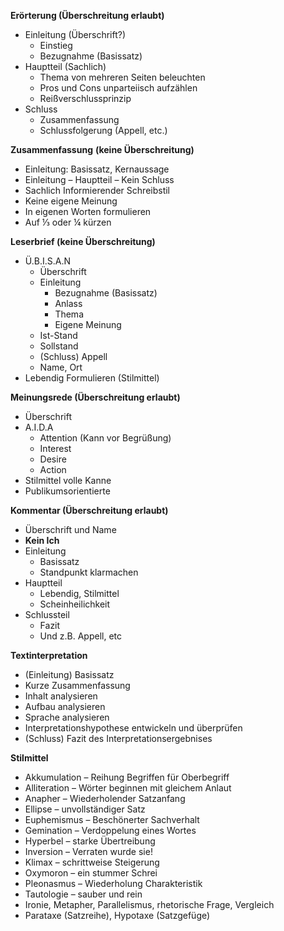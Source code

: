 **Erörterung (Überschreitung erlaubt)**

- Einleitung (Überschrift?)
  - Einstieg
  - Bezugnahme (Basissatz)
- Hauptteil (Sachlich)
  - Thema von mehreren Seiten beleuchten
  - Pros und Cons unparteiisch aufzählen
  - Reißverschlussprinzip
- Schluss
  - Zusammenfassung
  - Schlussfolgerung (Appell, etc.)

**Zusammenfassung** **(keine Überschreitung)**

- Einleitung: Basissatz, Kernaussage
- Einleitung – Hauptteil – Kein Schluss
- Sachlich Informierender Schreibstil
- Keine eigene Meinung
- In eigenen Worten formulieren
- Auf ⅓ oder ¼ kürzen

**Leserbrief (keine Überschreitung)**

- Ü.B.I.S.A.N
  - Überschrift
  - Einleitung
    - Bezugnahme (Basissatz)
    - Anlass
    - Thema
    - Eigene Meinung
  - Ist-Stand
  - Sollstand
  - (Schluss) Appell
  - Name, Ort
- Lebendig Formulieren (Stilmittel)

**Meinungsrede (Überschreitung erlaubt)**

- Überschrift
- A.I.D.A
  - Attention (Kann vor Begrüßung)
  - Interest
  - Desire
  - Action
- Stilmittel volle Kanne
- Publikumsorientierte

**Kommentar (Überschreitung erlaubt)**

- Überschrift und Name
- **Kein Ich**
- Einleitung
  - Basissatz
  - Standpunkt klarmachen
- Hauptteil
  - Lebendig, Stilmittel
  - Scheinheilichkeit
- Schlussteil
  - Fazit
  - Und z.B. Appell, etc

**Textinterpretation**

- (Einleitung) Basissatz
- Kurze Zusammenfassung
- Inhalt analysieren
- Aufbau analysieren
- Sprache analysieren
- Interpretationshypothese entwickeln und überprüfen
- (Schluss) Fazit des Interpretationsergebnises

**Stilmittel**

- Akkumulation – Reihung Begriffen für Oberbegriff
- Alliteration – Wörter beginnen mit gleichem Anlaut
- Anapher – Wiederholender Satzanfang
- Ellipse – unvollständiger Satz
- Euphemismus – Beschönerter Sachverhalt
- Gemination – Verdoppelung eines Wortes
- Hyperbel – starke Übertreibung
- Inversion – Verraten wurde sie!
- Klimax – schrittweise Steigerung
- Oxymoron – ein stummer Schrei
- Pleonasmus – Wiederholung Charakteristik
- Tautologie – sauber und rein
- Ironie, Metapher, Parallelismus, rhetorische Frage, Vergleich
- Parataxe (Satzreihe), Hypotaxe (Satzgefüge)
